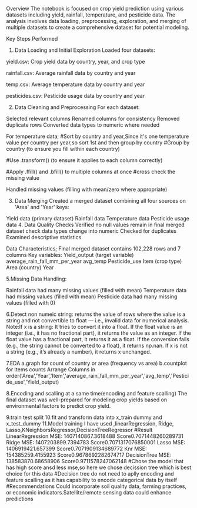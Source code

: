 
Overview
The notebook is focused on crop yield prediction using various datasets including yield, rainfall, temperature, and pesticide data. The analysis involves data loading, preprocessing, exploration, and merging of multiple datasets to create a comprehensive dataset for potential modeling.

Key Steps Performed
1. Data Loading and Initial Exploration
Loaded four datasets:

yield.csv: Crop yield data by country, year, and crop type

rainfall.csv: Average rainfall data by country and year

temp.csv: Average temperature data by country and year

pesticides.csv: Pesticide usage data by country and year

2. Data Cleaning and Preprocessing
For each dataset:

Selected relevant columns
Renamed columns for consistency
Removed duplicate rows
Converted data types to numeric where needed

For temperature data;
#Sort by country and year,Since it's one temperature value per country per year,so sort 1st and then group by country
#Group by country (to ensure you fill within each country)

#Use .transform() (to ensure it applies to each column correctly)

#Apply .ffill() and .bfill() to multiple columns at once
#cross check the missing value

Handled missing values (filling with mean/zero where appropriate)


3. Data Merging
Created a merged dataset combining all four sources on 'Area' and 'Year' keys:

Yield data (primary dataset)
Rainfall data
Temperature data
Pesticide usage data
4. Data Quality Checks
Verified no null values remain in final merged dataset
check data types change into numeric
Checked for duplicates
Examined descriptive statistics

Data Characteristics;
Final merged dataset contains 102,228 rows and 7 columns
Key variables:
Yield_output (target variable)
average_rain_fall_mm_per_year
avg_temp
Pesticide_use
Item (crop type)
Area (country)
Year

5.Missing Data Handling:

Rainfall data had many missing values (filled with mean)
Temperature data had missing values (filled with mean)
Pesticide data had many missing values (filled with 0)

6.Detect non numeic string:
returns the value of rows where the value is a string and not convertible to float — i.e., invalid data for numerical analysis.
Note:If x is a string:
It tries to convert it into a float.
If the float value is an integer (i.e., it has no fractional part), it returns the value as an integer.
If the float value has a fractional part, it returns it as a float.
If the conversion fails (e.g., the string cannot be converted to a float), it returns np.nan.
If x is not a string (e.g., it’s already a number), it returns x unchanged.

7.EDA
a.graph for count of country or area (frequency vs area)
b.countplot for  Items counts
Arrange Columns  in order('Area','Year','Item','average_rain_fall_mm_per_year','avg_temp','Pesticide_use','Yield_output)

8.Encoding and scalling at a same time(encoding and feature scalling)
The final dataset was well-prepared for modeling crop yields based on environmental factors to predict crop yield.

9.train test split
10.fit and transform data into x_train dummy and x_test_dummy
11.Model training
I have used ,linearRegression, Ridge, Lasso,KNeighborsRegressor,DecisionTreeRegressor
#Result
LinearRegression MSE: 1407140867.3618488 Score0.7071448260289731
Ridge MSE: 1407203899.7394783 Score0.7071317076850001
Lasso MSE: 1406919421.657399 Score0.7071909134689772
Knr MSE: 154385259.4155923 Score0.9678692282674717
DecisionTree MSE: 138583870.68658906 Score0.9711578247062148
#Chose the model that has high score ansd less mse,so here we chose decission tree which is best choice for this data #Decision tree do not need to aplly encoding and feature scalling as it has capability to encode categorical data by itself
#Recommendations
Could incorporate soil quality data, farming practices, or economic indicators.Satellite/remote sensing data could enhance predictions
